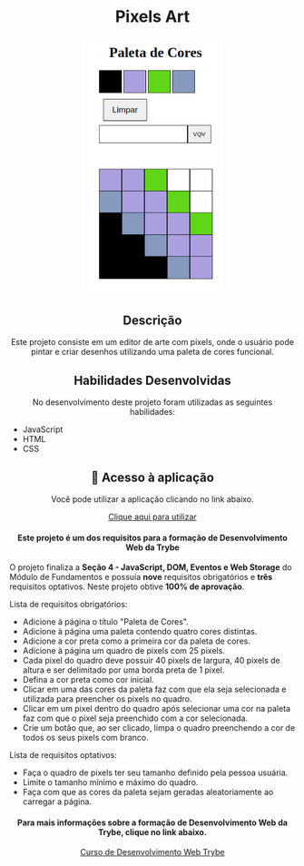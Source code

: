 <body>
  <h1 align="center">Pixels Art</h1>
  <div align="center">
    <img src="app_pixels_art.png" alt="Imagem da aplicação" align="center" width=250px>
  </div>
  <h2 align="center">Descrição</h2>
  <p align="center">Este projeto consiste em um editor de arte com pixels, onde o usuário pode pintar e criar desenhos utilizando uma paleta de cores funcional.</p>

  <h2 align="center">Habilidades Desenvolvidas</h2>
  <p align="center">No desenvolvimento deste projeto foram utilizadas as seguintes habilidades:</p>
  <ul>
    <li>JavaScript</li>
    <li>HTML</li>
    <li>CSS</li>
  </ul>


  <h2 align="center">📁 Acesso à aplicação</h2>
  <div align="center">
    <p align="center">Você pode utilizar a aplicação clicando no link abaixo.</p>
    <a href='https://jorge-case-pixels-art.netlify.app/'>Clique aqui para utilizar</a>
  </div>
  <h4 align="center">Este projeto é um dos requisitos para a formação de Desenvolvimento Web da Trybe</h4>
  <p>O projeto finaliza a <b>Seção 4 - JavaScript, DOM, Eventos e Web Storage</b> do Módulo de Fundamentos e possuía <b>nove</b> requisitos obrigatórios e <b>três</b> requisitos optativos. Neste projeto obtive <b>100% de aprovação</b>.</p>
    <p>Lista de requisitos obrigatórios:</p>
  <ul>
    <li>Adicione à página o título "Paleta de Cores".</li>
    <li>Adicione à página uma paleta contendo quatro cores distintas.</li>
    <li>Adicione a cor preta como a primeira cor da paleta de cores.</li>
    <li>Adicione à página um quadro de pixels com 25 pixels.</li>
    <li>Cada pixel do quadro deve possuir 40 pixels de largura, 40 pixels de altura e ser delimitado por uma borda preta de 1 pixel.</li>
    <li>Defina a cor preta como cor inicial.</li>
    <li>Clicar em uma das cores da paleta faz com que ela seja selecionada e utilizada para preencher os pixels no quadro.</li>
    <li>Clicar em um pixel dentro do quadro após selecionar uma cor na paleta faz com que o pixel seja preenchido com a cor selecionada.</li>
    <li>Crie um botão que, ao ser clicado, limpa o quadro preenchendo a cor de todos os seus pixels com branco.</li>
  </ul>
  <p>Lista de requisitos optativos:</p>
  <ul>
    <li>Faça o quadro de pixels ter seu tamanho definido pela pessoa usuária.</li>
    <li>Limite o tamanho mínimo e máximo do quadro.</li>
    <li>Faça com que as cores da paleta sejam geradas aleatoriamente ao carregar a página.</li>
  </ul>

  <div align="center">
    <h4 align="center">Para mais informações sobre a formação de Desenvolvimento Web da Trybe, clique no link abaixo.</h4>
    <a href='https://www.betrybe.com/'>Curso de Desenvolvimento Web Trybe</a>
  </div>
</body>
